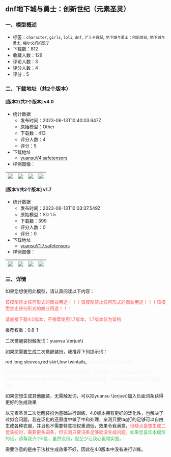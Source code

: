 ## dnf地下城与勇士：创新世纪（元素圣灵）
### 一、模型概述

- 标签：`character`, `girls`, `loli`, `dnf`, `アラド戦記`, `地下城与勇士：创新世纪`, `地下城与勇士`, `梅尔文妈妈没了`
- 下载数：812
- 收藏人数：129
- 评论人数：3
- 评分人数：4
- 评分：5

### 二、下载地址（共2个版本）

#### [版本2/共2个版本] v4.0

- 统计数据
  - 发布时间：2023-06-13T10:40:03.647Z
  - 原始模型：Other
  - 下载数：413
  - 评分人数：4
  - 评分：5
- 下载地址
  - [yuansuV4.safetensors](https://civitai.com/api/download/models/95061)
- 样例图像：

| <img src="https://image.civitai.com/xG1nkqKTMzGDvpLrqFT7WA/7930690c-feb9-4690-abdd-3480a0039b06/width=450/1128906.jpeg" /> | <img src="https://image.civitai.com/xG1nkqKTMzGDvpLrqFT7WA/ea24ccec-0446-45e8-bd8a-06a4f9938d02/width=450/1128899.jpeg" /> | <img src="https://image.civitai.com/xG1nkqKTMzGDvpLrqFT7WA/1653a84b-a1b1-4fe6-b4fb-12e12791bb69/width=450/1141034.jpeg" /> | <img src="https://image.civitai.com/xG1nkqKTMzGDvpLrqFT7WA/aa9c0f81-ab79-4f67-88bb-109ea546528b/width=450/1128909.jpeg" /> |
| ---- | ---- | ---- | ---- |

#### [版本1/共2个版本] v1.7

- 统计数据
  - 发布时间：2023-06-13T10:33:37.549Z
  - 原始模型：SD 1.5
  - 下载数：399
  - 评分人数：0
  - 评分：0
- 下载地址
  - [yuansuV1.7.safetensors](https://civitai.com/api/download/models/93759)
- 样例图像：

| <img src="https://image.civitai.com/xG1nkqKTMzGDvpLrqFT7WA/49641fdf-e569-4624-8b85-0f2c62142cad/width=450/1109615.jpeg" /> | <img src="https://image.civitai.com/xG1nkqKTMzGDvpLrqFT7WA/5c9fff44-9e3d-448b-a427-3f77fab2e8db/width=450/1109578.jpeg" /> | <img src="https://image.civitai.com/xG1nkqKTMzGDvpLrqFT7WA/d5c4cdd6-3b22-4fa1-921f-5acf20c40454/width=450/1109581.jpeg" /> | <img src="https://image.civitai.com/xG1nkqKTMzGDvpLrqFT7WA/345696b9-4771-49a0-89b2-4d18d8b29a79/width=450/1109583.jpeg" /> |
| ---- | ---- | ---- | ---- |


### 三、详情
<p>如果您想使用此模型，请认真阅读以下内容：</p><p><span style="color:rgb(250, 82, 82)">该模型禁止任何形式的商业用途！！！该模型禁止任何形式的商业用途！！！该模型禁止任何形式的商业用途！！！</span></p><p><span style="color:rgb(250, 82, 82)">请直接下载4.0版本，不推荐使用1.7版本，1.7版本仅为留档</span></p><p></p><p>推荐权重：0.8-1</p><p></p><p>二次觉醒装扮触发词：yuansu \(erjue\)</p><p>如果您需要生成二次觉醒装扮，我推荐下列提示词：</p><p>red long sleeves,red skirt,low twintails,<span style="color:rgb(243, 244, 246)">hairband,jewelry,shirt</span></p><p><span style="color:rgb(243, 244, 246)">如果您想更好的生成头饰和胸前饰品的图案，可以输入：The jewelry has Halloween pumpkin patterns on it，可以模糊生成，缺点是可能会生成杰克爆弹。。</span></p><p>如果您想生成其他服装，无需触发词，可以把yuansu \(erjue\)加入负面词条获得更好的生成效果</p><p></p><p>以元素圣灵二次觉醒装扮为基础进行训练，4.0版本拥有更好的泛化性，也解决了过拟合问题，我在泛化的还原度中做了中和处理，亲测只要tag打的足够可以自由生成各种衣服，并且也不需要特意把权重调低，效果令我满意，<span style="color:#fa5252">但缺点是想生成二觉装扮时，需要更多词条，但实测只要词条足够就没生成问题。</span><span style="color:#40c057">如果您喜欢本模型的话，请帮我点个5星，虽然没用，但至少让我心里踏实些。</span></p><p>需要注意的是由于法杖生成效果不好，因此在4.0版本中没有进行训练。</p><p></p>